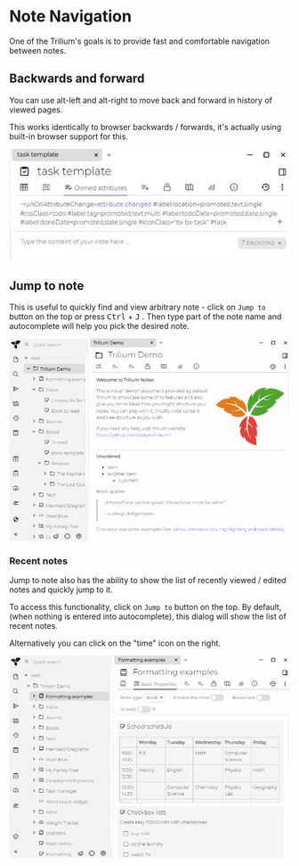 # Note Navigation
One of the Trilium's goals is to provide fast and comfortable navigation between notes.

## Backwards and forward

You can use alt-left and alt-right to move back and forward in history of viewed pages.

This works identically to browser backwards / forwards, it's actually using built-in browser support for this.

![](Note%20Navigation_image.png)

## Jump to note

This is useful to quickly find and view arbitrary note - click on `Jump to` button on the top or press <kbd>Ctrl</kbd> + <kbd>J</kbd> . Then type part of the note name and autocomplete will help you pick the desired note.

![](../../Attachments/jump-to.gif)

### Recent notes

Jump to note also has the ability to show the list of recently viewed / edited notes and quickly jump to it.

To access this functionality, click on `Jump to` button on the top. By default, (when nothing is entered into autocomplete), this dialog will show the list of recent notes.

Alternatively you can click on the "time" icon on the right.

![](../../Attachments/recent-notes.gif)